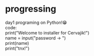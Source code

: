 # progressing

day1 programing on Python!😁
<br>
code:
<br>
print("Welcome to installer for Cervajik!")
<br>
name = input("password -> ")
<br>
print(name)
<br>
print("tnx!")
